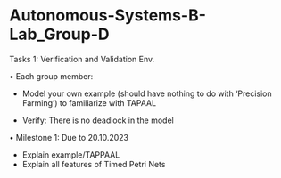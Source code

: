 # Autonomous-Systems-B-Lab_Group-D

Tasks 1: Verification and Validation Env.

• Each group member:

- Model your own example (should have nothing to do with ‘Precision Farming’) to familiarize with TAPAAL

- Verify: There is no deadlock in the model

• Milestone 1: Due to 20.10.2023
- Explain example/TAPPAAL
- Explain all features of Timed Petri Nets

